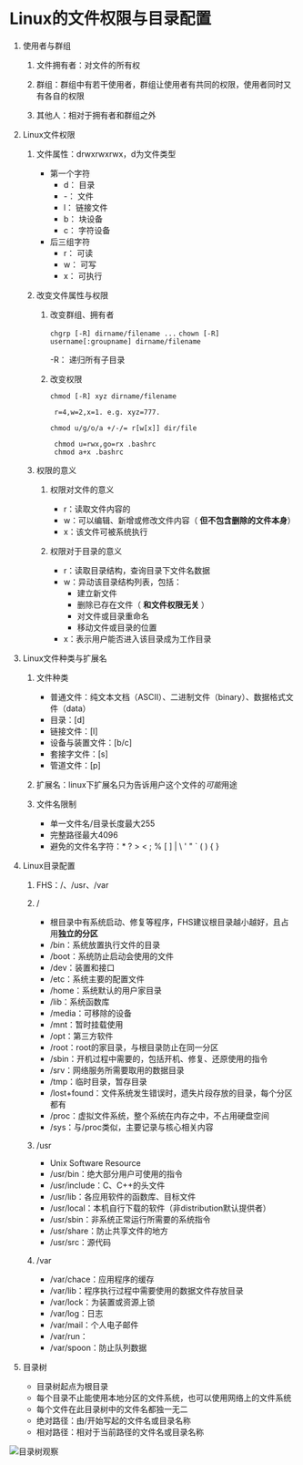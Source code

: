 # Linux的文件权限与目录配置

1. 使用者与群组

	1. 文件拥有者：对文件的所有权	

	2. 群组：群组中有若干使用者，群组让使用者有共同的权限，使用者同时又有各自的权限	

	3. 其他人：相对于拥有者和群组之外

1. Linux文件权限

	1. 文件属性：drwxrwxrwx，d为文件类型

		* 第一个字符
			* d： 目录
			* -： 文件
			* l： 链接文件
			* b： 块设备
			* c： 字符设备
		* 后三组字符
			* r： 可读
			* w： 可写
			* x： 可执行 
	
	1. 改变文件属性与权限
		1.  改变群组、拥有者

			`chgrp [-R] dirname/filename ...`
			`chown [-R] username[:groupname] dirname/filename`

			-R： 递归所有子目录

		1. 改变权限
		
			`chmod [-R] xyz dirname/filename`

				r=4,w=2,x=1. e.g. xyz=777.

			`chmod u/g/o/a +/-/= r[w[x]] dir/file`

				chmod u=rwx,go=rx .bashrc
				chmod a+x .bashrc

	1. 权限的意义
		
		1. 权限对文件的意义 
		
			* r：读取文件内容的
			* w：可以编辑、新增或修改文件内容（ **但不包含删除的文件本身**）
			* x：该文件可被系统执行
		
		1. 权限对于目录的意义
		
			* r：读取目录结构，查询目录下文件名数据
			* w：异动该目录结构列表，包括：
				* 建立新文件
				* 删除已存在文件（ **和文件权限无关** ）
				* 对文件或目录重命名
				* 移动文件或目录的位置
			* x：表示用户能否进入该目录成为工作目录

1. Linux文件种类与扩展名

	1. 文件种类
	
		* 普通文件：纯文本文档（ASCII）、二进制文件（binary）、数据格式文件（data）
		* 目录：[d]
		* 链接文件：[l]
		* 设备与装置文件：[b/c]
		* 套接字文件：[s]
		* 管道文件：[p]

	2. 扩展名：linux下扩展名只为告诉用户这个文件的*可能*用途

	3. 文件名限制

		* 单一文件名/目录长度最大255
		* 完整路径最大4096
		* 避免的文件名字符：* ? > < ; % [ ] | \ ' " ` ( ) { }

1. Linux目录配置
	1. FHS：/、/usr、/var
	
	1. /
		* 根目录中有系统启动、修复等程序，FHS建议根目录越小越好，且占用**独立的分区**
		* /bin：系统放置执行文件的目录
		* /boot：系统防止启动会使用的文件
		* /dev：装置和接口
		* /etc：系统主要的配置文件
		* /home：系统默认的用户家目录
		* /lib：系统函数库
		* /media：可移除的设备
		* /mnt：暂时挂载使用
		* /opt：第三方软件
		* /root：root的家目录，与根目录防止在同一分区
		* /sbin：开机过程中需要的，包括开机、修复、还原使用的指令
		* /srv：网络服务所需要取用的数据目录
		* /tmp：临时目录，暂存目录
		* /lost+found：文件系统发生错误时，遗失片段存放的目录，每个分区都有
		* /proc：虚拟文件系统，整个系统在内存之中，不占用硬盘空间
		* /sys：与/proc类似，主要记录与核心相关内容
	
	1. /usr
		* Unix Software Resource
		* /usr/bin：绝大部分用户可使用的指令
		* /usr/include：C、C++的头文件
		* /usr/lib：各应用软件的函数库、目标文件
		* /usr/local：本机自行下载的软件（非distribution默认提供者）
		* /usr/sbin：非系统正常运行所需要的系统指令
		* /usr/share：防止共享文件的地方
		* /usr/src：源代码

	1. /var
		* /var/chace：应用程序的缓存
		* /var/lib：程序执行过程中需要使用的数据文件存放目录
		* /var/lock：为装置或资源上锁
		* /var/log：日志
		* /var/mail：个人电子邮件
		* /var/run：
		* /var/spoon：防止队列数据

1. 目录树

	* 目录树起点为根目录
	* 每个目录不止能使用本地分区的文件系统，也可以使用网络上的文件系统
	* 每个文件在此目录树中的文件名都独一无二
	* 绝对路径：由/开始写起的文件名或目录名称
	* 相对路径：相对于当前路径的文件名或目录名称

![目录树观察](http://channingchen.github.io/images/2014-6-6-linux-directorytree.gif)
 